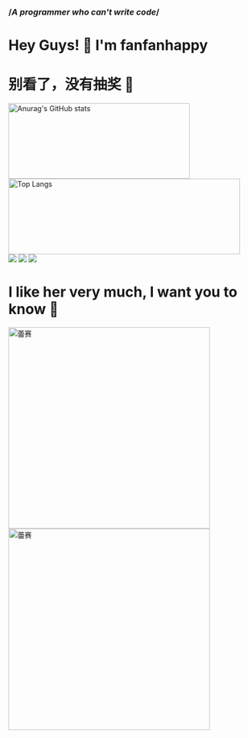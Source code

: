 ### /*A programmer who can't write code*/
# Hey Guys! 👋 I'm fanfanhappy

# 别看了，没有抽奖 :muscle:

<p align="left">
  <img src="https://github-readme-stats.vercel.app/api?username=fanfanhappy&show_icons=true&theme=transparent" alt="Anurag's GitHub stats" style="height:150px;width:360px;"/>
  <img src="https://github-readme-stats.vercel.app/api/top-langs/?username=&layout=compact&theme=transparent" alt="Top Langs" style="height:150px;width:460px;"/>
  <br />
  <img src="https://img.shields.io/badge/%E5%86%99%E4%BD%9C%E5%B7%A5%E5%85%B7-IDEA-blue" />
  <img src="https://img.shields.io/badge/I%20Like-Animation-ff69b4" />
  <img src="https://img.shields.io/badge/I%20Like-%E8%95%BE%E8%B5%9B-blueviolet" />
</p>

# I like her very much, I want you to know :pray:

<p align="left">
    <a href="https://img2.woyaogexing.com/2021/06/14/5784f4d1a8684cd0be306bc30e96f368!400x400.jpeg" title="蕾赛">
    <img src="https://img2.woyaogexing.com/2021/06/14/5784f4d1a8684cd0be306bc30e96f368!400x400.jpeg" alt="蕾赛" title="蕾赛"  style="height:400px;width:400px;" />
    </a>
    <a href="https://i0.wp.com/mitaiyomitai.com/wp-content/uploads/2021/01/%E3%83%AC%E3%82%BC%E3%80%80%E6%82%AA%E9%AD%94.jpg?resize=546%2C494&ssl=1" title="蕾赛">
    <img src="https://i0.wp.com/mitaiyomitai.com/wp-content/uploads/2021/01/%E3%83%AC%E3%82%BC%E3%80%80%E6%82%AA%E9%AD%94.jpg?resize=546%2C494&ssl=1" alt="蕾赛" title="蕾赛" style="height:400px;width:400px;" />
  </a>
  <br>
</p>
